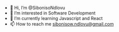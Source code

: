 - 👋 Hi, I’m @SibonisoNdlovu
- 👀 I’m interested in Software Development
- 🌱 I’m currently learning Javascript and React
- 📫 How to reach me sibonisow.ndlovu@gmail.com

<!---
SibonisoNdlovu/SibonisoNdlovu is a ✨ special ✨ repository because its `README.md` (this file) appears on your GitHub profile.
You can click the Preview link to take a look at your changes.
--->

